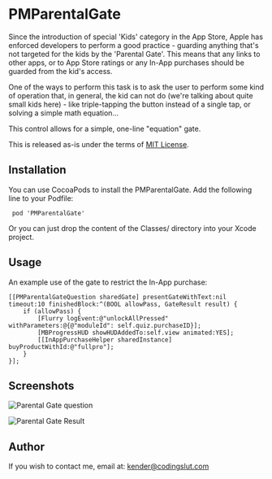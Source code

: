 PMParentalGate
==============

Since the introduction of special 'Kids' category in the App Store, Apple has enforced developers to perform a good practice - guarding anything that's not targeted for the kids by the 'Parental Gate'. This means that any links to other apps, or to App Store ratings or any In-App purchases should be guarded from the kid's access. 

One of the ways to perform this task is to ask the user to perform some kind of operation that, in general, the kid can not do (we're talking about quite small kids here) - like triple-tapping the button instead of a single tap, or solving a simple math equation... 

This control allows for a simple, one-line "equation" gate. 

This is released as-is under the terms of [MIT License](https://github.com/owlcoding/PMParentalGate/blob/master/LICENSE).

Installation
------------

You can use CocoaPods to install the PMParentalGate. Add the following line to your Podfile:

     pod 'PMParentalGate'

Or you can just drop the content of the Classes/ directory into your Xcode project. 

Usage
-----

An example use of the gate to restrict the In-App purchase: 

    [[PMParentalGateQuestion sharedGate] presentGateWithText:nil timeout:10 finishedBlock:^(BOOL allowPass, GateResult result) {
        if (allowPass) {
            [Flurry logEvent:@"unlockAllPressed" withParameters:@{@"moduleId": self.quiz.purchaseID}];
            [MBProgressHUD showHUDAddedTo:self.view animated:YES];
            [[InAppPurchaseHelper sharedInstance] buyProductWithId:@"fullpro"];
        }
    }];

Screenshots
-----------
![Parental Gate question](https://raw2.github.com/owlcoding/PMParentalGate/master/ScreenShot1.png)

![Parental Gate Result](https://raw2.github.com/owlcoding/PMParentalGate/master/ScreenShot2.png)

Author
------

If you wish to contact me, email at: kender@codingslut.com
